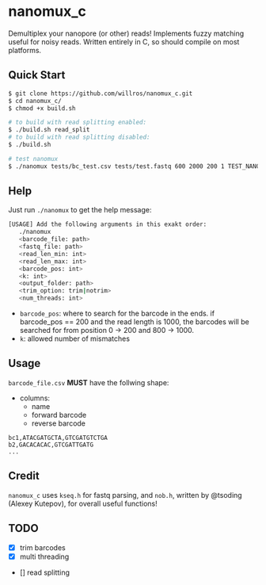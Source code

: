 # nanomux_c

Demultiplex your nanopore (or other) reads! Implements fuzzy matching useful for noisy reads. Written entirely in C, so should compile on most platforms.


## Quick Start
```bash
$ git clone https://github.com/willros/nanomux_c.git
$ cd nanomux_c/
$ chmod +x build.sh

# to build with read splitting enabled:
$ ./build.sh read_split
# to build with read splitting disabled:
$ ./build.sh 

# test nanomux
$ ./nanomux tests/bc_test.csv tests/test.fastq 600 2000 200 1 TEST_NANOMUX trim 4
```

## Help
Just run `./nanomux` to get the help message:
```bash
[USAGE] Add the following arguments in this exakt order:
   ./nanomux
   <barcode_file: path>
   <fastq_file: path>
   <read_len_min: int>
   <read_len_max: int>
   <barcode_pos: int>
   <k: int>
   <output_folder: path>
   <trim_option: trim|notrim>
   <num_threads: int>
```
* `barcode_pos`: where to search for the barcode in the ends. if barcode_pos == 200 and the read length is 1000, the barcodes will be searched for from position 0 -> 200 and 800 -> 1000.
* `k`: allowed number of mismatches

## Usage
`barcode_file.csv` **MUST** have the follwing shape:
* columns:
    * name
    * forward barcode
    * reverse barcode
```csv
bc1,ATACGATGCTA,GTCGATGTCTGA
b2,GACACACAC,GTCGATTGATG
...
```

## Credit
`nanomux_c` uses `kseq.h` for fastq parsing, and `nob.h`, written by @tsoding (Alexey Kutepov), for overall useful functions!  

## TODO
- [x] trim barcodes
- [x] multi threading
- [] read splitting




